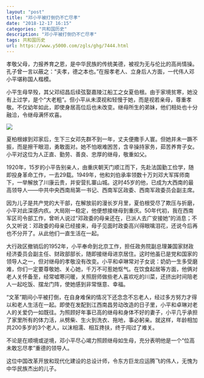 ```yaml
---
layout: "post"
title: "邓小平被打倒仍不亡尽孝"
date: "2018-12-17 16:15"
categories: "共和国历史"
description: "邓小平被打倒仍不亡尽孝"
tags: 共和国历史
url: https://www.y5000.com/zgls/ghg/7444.html
---
```






孝敬父母，力报养育之恩，是中华民族的传统美德，被视为无与伦比的高尚情操。孔子曾一言以蔽之：“夫孝，德之本也。”在报孝老人、立身后人方面，一代伟人邓小平堪称国人楷模。

小平生母早殁，其父邓绍昌后续弦娶嘉陵江船工之女夏伯根。由于家境贫寒，她没有上过学，是个“大老粗”。但小平从未漠视和轻慢于她，而是视若亲母，尊重孝敬。不仅幼年如此，即使身居高位后也未改变。继母所生的弟妹，他们相处也十分融洽，令继母满怀欢喜。

![](https://img.y5000.com/uploads/allimg/161216/8-161216113635253.jpg)

夏柏根嫁到邓家后，生下三女邓先群不到一年，丈夫便撒手人寰。但她并未一蹶不振，而是擦干眼泪，勇敢面对。她不怕艰难困苦，含辛操持家务，茹苦养育子女。小平对这位为人正直、勤劳、善良、忠厚的继母，敬重如父。

1920年，15岁的小平告别亲人，由重庆朝天门顺江而下，先赴法国勤工俭学，随即投身革命工作，一去29载。1949年，他和刘伯承率领数十万刘邓大军挥师南下，一举解放了川康云贵，并安营扎寨山城。这时45岁的他，已成为大西南的最高领导人——中共中央西南局第一书记、西南军区政委、西南军政委员会副主席。

因为儿子是共产党的大干部，在解放前的漫长岁月里，夏伯根受尽了欺压与折磨，小平对此深感内疚。大局刚一稳定，他便想接继母到重庆。50年代初，我在西南军区司令部工作，曾听人说过“邓政委的母亲还在，已派人去广安接她”的消息；不久又听说：邓政委的母亲已经接来，母子见面时政委高兴得眼噙泪花，还说今后再也不分开了。从此他们一直生活在一起。

大行政区撤销后的1952年，小平奉命到北京工作，担任政务院副总理兼国家财政经济委员会副主任、财政部部长，随即接继母进京居住。这时他虽已是党和国家的领导人之一，但对继母的孝敬没有改变。小平和卓琳常对子女说：奶奶一生多受磨难，你们一定要尊敬她、关心她，千万不可惹她怄气。在饮食起居等方面，他俩对老人关怀备至，经常嘘寒问暖，关照厨师做些老人喜欢吃的川菜，还挤出时间陪老人一起吃饭、摆龙门阵，使她感到非常惬意、幸福。

“文革”期间小平被打倒，在自身难保的情况下还念念不忘老人，经过多方努力才得以和老人生活在一起。即使在发配到江西南昌劳动改造的日子里，小平和卓琳对老人的关爱仍一如既往。为照顾好年事已高的继母和身体不好的妻子，小平几乎承担了家里所有的体力活，从劈柴、生火到洗衣、拖地，事必躬亲。就这样，年龄相加共200多岁的3个老人，以沫相濡、相互搀扶，终于闯过了难关。

不论是在顺境或逆境，邓小平尽心竭力照顾继母如生母，充分表明他是一个“位高未敢忘尽孝”重德的领导人。

这位中国改革开放和现代化建设的总设计师，令东方巨龙应运腾飞的伟人，无愧为中华民族杰出的儿子。

